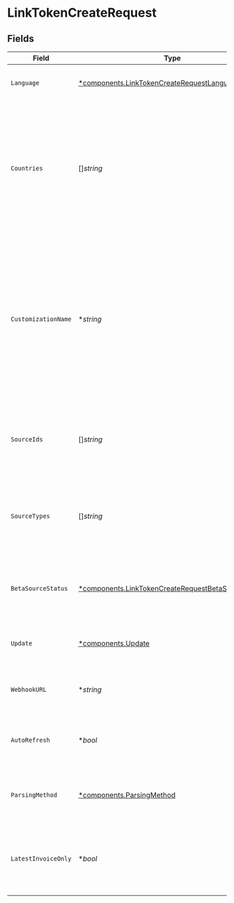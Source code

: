 # LinkTokenCreateRequest


## Fields

| Field                                                                                                                                                                                                                            | Type                                                                                                                                                                                                                             | Required                                                                                                                                                                                                                         | Description                                                                                                                                                                                                                      |
| -------------------------------------------------------------------------------------------------------------------------------------------------------------------------------------------------------------------------------- | -------------------------------------------------------------------------------------------------------------------------------------------------------------------------------------------------------------------------------- | -------------------------------------------------------------------------------------------------------------------------------------------------------------------------------------------------------------------------------- | -------------------------------------------------------------------------------------------------------------------------------------------------------------------------------------------------------------------------------- |
| `Language`                                                                                                                                                                                                                       | [*components.LinkTokenCreateRequestLanguage](../../models/components/linktokencreaterequestlanguage.md)                                                                                                                          | :heavy_minus_sign:                                                                                                                                                                                                               | The language that Link should be displayed in.                                                                                                                                                                                   |
| `Countries`                                                                                                                                                                                                                      | []*string*                                                                                                                                                                                                                       | :heavy_minus_sign:                                                                                                                                                                                                               | Specify an array of Datadeck-supported country codes using the ISO-3166-1 alpha-2 country code standard. Sources from all listed countries will be shown.                                                                        |
| `CustomizationName`                                                                                                                                                                                                              | **string*                                                                                                                                                                                                                        | :heavy_minus_sign:                                                                                                                                                                                                               | The name of the customization from Deck dashboard to be applied to this Widget session. If not specified, the default customization will be used. Values provided in this payload override the dashboard customization settings. |
| `SourceIds`                                                                                                                                                                                                                      | []*string*                                                                                                                                                                                                                       | :heavy_minus_sign:                                                                                                                                                                                                               | You can specify exactly the sources to be shown in Link by providing a list of source ids.                                                                                                                                       |
| `SourceTypes`                                                                                                                                                                                                                    | []*string*                                                                                                                                                                                                                       | :heavy_minus_sign:                                                                                                                                                                                                               | You can limit the sources to be shown in Link by specifying which source types to be shown in Link.                                                                                                                              |
| `BetaSourceStatus`                                                                                                                                                                                                               | [*components.LinkTokenCreateRequestBetaSourceStatus](../../models/components/linktokencreaterequestbetasourcestatus.md)                                                                                                          | :heavy_minus_sign:                                                                                                                                                                                                               | To control which sources to be shown regarding their beta status                                                                                                                                                                 |
| `Update`                                                                                                                                                                                                                         | [*components.Update](../../models/components/update.md)                                                                                                                                                                          | :heavy_minus_sign:                                                                                                                                                                                                               | Used for launching Link in update or refresh mode                                                                                                                                                                                |
| `WebhookURL`                                                                                                                                                                                                                     | **string*                                                                                                                                                                                                                        | :heavy_minus_sign:                                                                                                                                                                                                               | The webhook URL to receive update events.                                                                                                                                                                                        |
| `AutoRefresh`                                                                                                                                                                                                                    | **bool*                                                                                                                                                                                                                          | :heavy_minus_sign:                                                                                                                                                                                                               | If true, the Link session will automatically refresh the data.                                                                                                                                                                   |
| `ParsingMethod`                                                                                                                                                                                                                  | [*components.ParsingMethod](../../models/components/parsingmethod.md)                                                                                                                                                            | :heavy_minus_sign:                                                                                                                                                                                                               | Choose the type of parsing needed for the connection                                                                                                                                                                             |
| `LatestInvoiceOnly`                                                                                                                                                                                                              | **bool*                                                                                                                                                                                                                          | :heavy_minus_sign:                                                                                                                                                                                                               | Specifies whether to collect only the latest invoice data or all available invoices                                                                                                                                              |